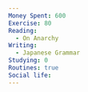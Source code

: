 ```yaml
---
Money Spent: 600
Exercise: 80
Reading:
  - On Anarchy
Writing:
  - Japanese Grammar
Studying: 0
Routines: true
Social life:
---
```




